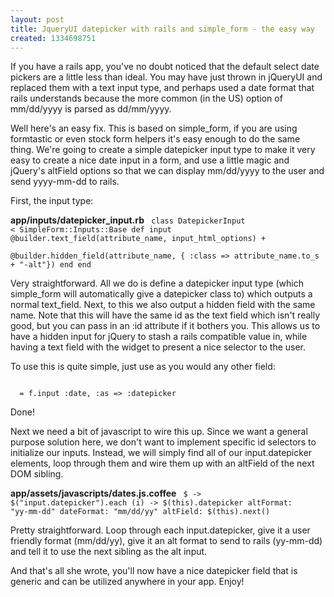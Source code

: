 ```yaml
---
layout: post
title: JqueryUI datepicker with rails and simple_form - the easy way
created: 1334698751
---
```

If you have a rails app, you've no doubt noticed that the default select date pickers are a little less than ideal. You may have just thrown in jQueryUI and replaced them with a text input type, and perhaps used a date format that rails understands because the more common (in the US) option of mm/dd/yyyy is parsed as dd/mm/yyyy. 

Well here's an easy fix. This is based on simple_form, if you are using formtastic or even stock form helpers it's easy enough to do the same thing. We're going to create a simple datepicker input type to make it very easy to create a nice date input in a form, and use a little magic and jQuery's altField options so that we can display mm/dd/yyyy to the user and send yyyy-mm-dd to rails.

First, the input type:

<b>app/inputs/datepicker_input.rb</b>
<code>
class DatepickerInput < SimpleForm::Inputs::Base
  def input
    @builder.text_field(attribute_name, input_html_options) + \
    @builder.hidden_field(attribute_name, { :class => attribute_name.to_s + "-alt"}) 
  end
end
</code>

Very straightforward. All we do is define a datepicker input type (which simple_form will automatically give a datepicker class to) which outputs a normal text_field. Next, to this we also output a hidden field with the same name. Note that this will have the same id as the text field which isn't really good, but you can pass in an :id attribute if it bothers you. This allows us to have a hidden input for jQuery to stash a rails compatible value in, while having a text field with the widget to present a nice selector to the user. 

To use this is quite simple, just use as you would any other field:

<code>
  = f.input :date, :as => :datepicker
</code>

Done!

Next we need a bit of javascript to wire this up. Since we want a general purpose solution here, we don't want to implement specific id selectors to initialize our inputs. Instead, we will simply find all of our input.datepicker elements, loop through them and wire them up with an altField of the next DOM sibling.

<b>app/assets/javascripts/dates.js.coffee</b>
<code>
$ ->
  $("input.datepicker").each (i) ->
    $(this).datepicker
      altFormat: "yy-mm-dd"
      dateFormat: "mm/dd/yy"
      altField: $(this).next()
</code>

Pretty straightforward. Loop through each input.datepicker, give it a user friendly format (mm/dd/yy), give it an alt format to send to rails (yy-mm-dd) and tell it to use the next sibling as the alt input. 

And that's all she wrote, you'll now have a nice datepicker field that is generic and can be utilized anywhere in your app. Enjoy!
